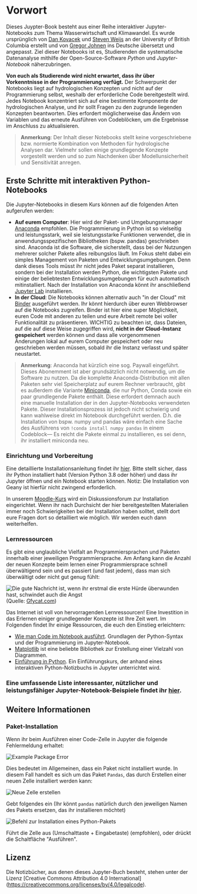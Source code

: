 # Vorwort

Dieses Juypter-Book besteht aus einer Reihe interaktiver Jupyter-Notebooks zum Thema Wasserwirtschaft und Klimawandel. Es wurde ursprünglich von [Dan Kovacek](https://civil.ubc.ca/faculty/dan-kovacek/) und [Steven Weijs](https://Civil.ubc.ca/faculty/steven-weijs/) an der University of British Columbia erstellt und von [Gregor Johnen](https://www.uni-due.de/wasserbau/mitarbeiter_johnen.php) ins Deutsche übersetzt und angepasst. Ziel dieser Notebooks ist es, Studierenden die systematische Datenanalyse mithilfe der Open-Source-Software *Python* und *Jupyter-Notebook* näherzubringen.

**Von euch als Studierende wird nicht erwartet, dass ihr über Vorkenntnisse in der Programmierung verfügt.** Der Schwerpunkt der Notebooks liegt auf hydrologischen Konzepten und nicht auf der Programmierung selbst, weshalb der erforderliche Code bereitgestellt wird. Jedes Notebook konzentriert sich auf eine bestimmte Komponente der hydrologischen Analyse, und ihr sollt Fragen zu den zugrunde liegenden Konzepten beantworten. Dies erfordert möglicherweise das Ändern von Variablen und das erneute Ausführen von Codeblöcken, um die Ergebnisse im Anschluss zu aktualisieren.

>**Anmerkung**: Der Inhalt dieser Notebooks stellt keine vorgeschriebene bzw. normierte Kombination von Methoden für hydrologische Analysen dar. Vielmehr sollen einige grundlegende Konzepte vorgestellt werden und so zum Nachdenken über Modellunsicherheit und Sensitivität anregen.

## Erste Schritte mit interaktiven Python-Notebooks

Die Jupyter-Notebooks in diesem Kurs können auf die folgenden Arten aufgerufen werden:

* **Auf eurem Computer**: Hier wird der Paket- und Umgebungsmanager [Anaconda](https://www.anaconda.com/) empfohlen.  Die Programmierung in Python ist so vielseitig und leistungsstark, weil sie leistungsstarke Funktionen verwendet, die in anwendungsspezifischen Bibliotheken (bspw. pandas) geschrieben sind.  Anaconda ist die Software, die sicherstellt, dass bei der Nutzungen mehrerer solcher Pakete alles reibungslos läuft. Im Fokus steht dabei ein simples Management von Paketen und Entwicklungsumgebungen. Denn dank dieses Tools müsst ihr nicht jedes Paket separat installieren, sondern bei der Installation werden Python, die wichtigsten Pakete und einige der beliebtesten Entwicklungsumgebungen für euch automatisch mitinstalliert. Nach der Installation von Anaconda könnt ihr anschließend [Jupyter Lab](https://jupyter.org/) installieren.
* **In der Cloud**: Die Notebooks können alternativ auch "in der Cloud" mit [Binder](https://mybinder.org/) ausgeführt werden. Ihr könnt hierdurch über euren Webbrowser auf die Notebooks zugreifen.  Binder ist hier eine super Möglichkeit, euren Code mit anderen zu teilen und eure Arbeit remote bei voller Funktionalität zu präsentieren. WICHTIG zu beachten ist, dass Dateien, auf die auf diese Weise zugegriffen wird, **nicht in der Cloud-Instanz gespeichert** werden können und dass alle vorgenommenen Änderungen lokal auf eurem Computer gespeichert oder neu geschrieben werden müssen, sobald ihr die Instanz verlasst und später neustartet.

>**Anmerkung**: Anaconda hat kürzlich eine sog. Paywall eingeführt. Dieses Abonemment ist aber grundsätzlich nicht notwendig, um die Software zu nutzen. Da die komplette Anaconda-Distribution mit allen Paketen sehr viel Speicherplatz auf eurem Rechner verbraucht, gibt es außerdem die Variante [Miniconda](https://docs.conda.io/projects/conda/en/latest/user-guide/install/windows.html), die nur Python, Conda sowie ein paar grundlegende Pakete enthält. Diese erfordert demnach auch eine manuelle Installation der in den Jupyter-Notebooks verwendeten Pakete.  Dieser Installationsprozess ist jedoch nicht schwierig und kann wahlweise direkt im Notebook durchgeführt werden. D.h. die Installation von bspw. numpy und pandas wäre einfach eine Sache des Ausführens von `!conda install numpy pandas` in einem Codeblock&mdash; Es reicht die Pakete einmal zu installieren, es sei denn, ihr installiert miniconda neu.

### Einrichtung und Vorbereitung

Eine detaillierte Installationsanleitung findet ihr [hier](https://nbviewer.org/github/ehmatthes/intro_programming/blob/master/notebooks/programming_environment.ipynb). Bitte stellt sicher, dass ihr Python installiert habt (Version Python 3.8 oder höher) und dass ihr Jupyter öffnen und ein Notebook  starten können. Notiz: Die Installation von Geany ist hierfür nicht zwingend erforderlich.

In unserem [Moodle-Kurs](https://moodle.uni-due.de/course/view.php?id=12978) wird ein Diskussionsforum zur Installation eingerichtet.  Wenn ihr nach Durchsicht der hier bereitgestellten Materialien immer noch Schwierigkeiten bei der Installation haben solltet, stellt dort eure Fragen dort so detailliert wie möglich. Wir werden euch dann weiterhelfen.

### Lernressourcen

Es gibt eine unglaubliche Vielfalt an Programmiersprachen und Paketen innerhalb einer jeweiligen Programmiersprache.  Am Anfang kann die Anzahl der neuen Konzepte beim lernen einer Programmiersprace schnell überwältigend sein und es passiert (und fast jedem), dass man sich überwältigt oder nicht gut genug fühlt:

![Die gute Nachricht ist, wenn ihr erstmal die erste Hürde überwunden hast, schwindet auch die Angst](img/wave_smash.gif)  
(Quelle: [Gfycat.com](https://gfycat.com/))

Das Internet ist voll von hervorragenden Lernressourcen! Eine Investition in das Erlernen einiger grundlegender Konzepte ist Ihre Zeit wert. Im Folgenden findet Ihr einige Ressourcen, die euch den Einstieg erleichtern:

* [Wie man Code im Notebook ausführt](https://nbviewer.org/github/jupyter/notebook/blob/main/docs/source/examples/Notebook/Running%20Code.ipynb).  Grundlagen der Python-Syntax und der Programmierung im Jupyter-Notebook.
* [Matplotlib](http://nbviewer.ipython.org/github/jrjohansson/scientific-python-lectures/blob/master/Lecture-4-Matplotlib.ipynb) ist eine beliebte Bibliothek zur Erstellung einer Vielzahl von Diagrammen. 
* [Einführung in Python](https://nbviewer.org/github/ehmatthes/intro_programming/blob/master/notebooks/index.ipynb).  Ein Einführungskurs, der anhand eines interaktiven Python-Notizbuchs in Jupyter unterrichtet wird.

### Eine umfassende Liste interessanter, nützlicher und leistungsfähiger Jupyter-Notebook-Beispiele findet ihr [hier](https://github.com/jupyter/jupyter/wiki).

## Weitere Informationen

### Paket-Installation

Wenn ihr beim Ausführen einer Code-Zelle in Jupyter die folgende Fehlermeldung erhaltet:

![Example Package Error](img/package_error.png)

Dies bedeutet im Allgemeinen, dass ein Paket nicht installiert wurde.  In diesem Fall handelt es sich um das Paket `Pandas`, das durch Erstellen einer neuen Zelle installiert werden kann:

![Neue Zelle erstellen](img/new_cell.png)

Gebt folgendes ein (Ihr könnt `pandas` natürlich durch den jeweiligen Namen des Pakets ersetzen, das ihr installieren möchtet)

![Befehl zur Installation eines Python-Pakets](img/package_install.png)

Führt die Zelle aus (Umschalttaste + Eingabetaste) (empfohlen), oder drückt die Schaltfläche "Ausführen".

## Lizenz

Die Notizbücher, aus denen dieses Jupyter-Buch besteht, stehen unter der Lizenz [Creative Commons Attribution 4.0 International] (https://creativecommons.org/licenses/by/4.0/legalcode).